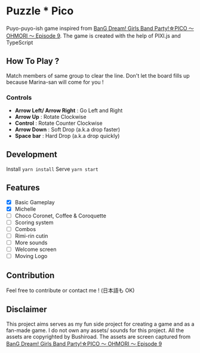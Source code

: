 # Puzzle \* Pico

Puyo-puyo-ish game inspired from [BanG Dream! Girls Band Party!☆PICO ～ OHMORI ～ Episode 9](https://www.youtube.com/watch?v=q5YETLAebUY). The game is created with the help of PIXI.js and TypeScript

## How To Play ?

Match members of same group to clear the line. Don't let the board fills up because Marina-san will come for you !

### Controls

- **Arrow Left/ Arrow Right** : Go Left and Right
- **Arrow Up** : Rotate Clockwise
- **Control** : Rotate Counter Clockwise
- **Arrow Down** : Soft Drop (a.k.a drop faster)
- **Space bar** : Hard Drop (a.k.a drop quickly)

## Development

Install `yarn install`
Serve `yarn start`

## Features

- [x] Basic Gameplay
- [x] Michelle
- [ ] Choco Coronet, Coffee & Coroquette
- [ ] Scoring system
- [ ] Combos
- [ ] Rimi-rin cutin
- [ ] More sounds
- [ ] Welcome screen
- [ ] Moving Logo

## Contribution

Feel free to contribute or contact me ! (日本語も OK)

## Disclaimer

This project aims serves as my fun side project for creating a game and as a fan-made game. I do not own any assets/ sounds for this project. All the assets are copyrighted by Bushiroad. The assets are screen captured from [BanG Dream! Girls Band Party!☆PICO ～ OHMORI ～ Episode 9](https://www.youtube.com/watch?v=q5YETLAebUY)

